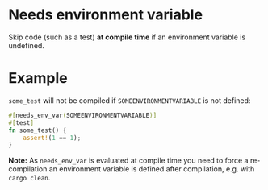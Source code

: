 Needs environment variable
==========================

Skip code (such as a test) **at compile time** if an environment variable is undefined.

# Example

`some_test` will not be compiled if `SOMEENVIRONMENTVARIABLE` is not defined:

```rust
#[needs_env_var(SOMEENVIRONMENTVARIABLE)]
#[test]
fn some_test() {
    assert!(1 == 1);
}
```

**Note:** As `needs_env_var` is evaluated at compile time you need to force a re-compilation an environment variable
is defined after compilation, e.g. with `cargo clean`.